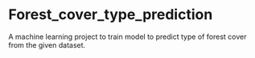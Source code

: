 # Forest_cover_type_prediction
A machine learning project to train model to predict type of forest cover from the given dataset.
